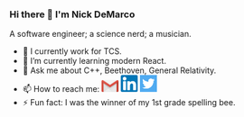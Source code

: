 ### Hi there 👋 I'm Nick DeMarco

A software engineer; a science nerd; a musician. 

- 🔭 I currently work for TCS.
- 🌱 I’m currently learning modern React.
- 💬 Ask me about C++, Beethoven, General Relativity.
- 📫 How to reach me: <a href="ndemco@gmail.com"><img src="gmail.png" width="30" heigh="30"></a> <a href="https://www.linkedin.com/in/ndemco/"><img src="linkedin.png" width="30" heigh="30"></a> <a href="https://twitter.com/nick_of_marco"><img src="twitter.png" width="30" heigh="30"></a> 
- ⚡ Fun fact: I was the winner of my 1st grade spelling bee.
